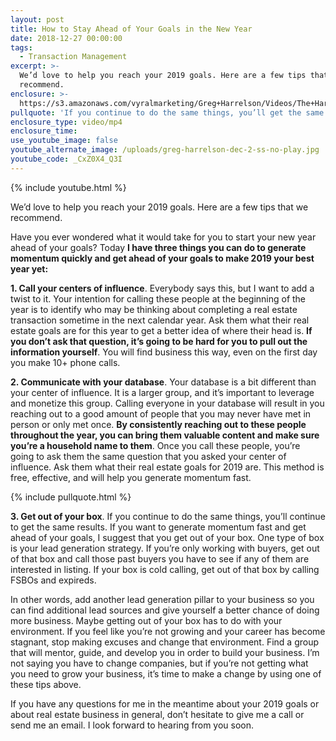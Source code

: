 ```yaml
---
layout: post
title: How to Stay Ahead of Your Goals in the New Year
date: 2018-12-27 00:00:00
tags:
  - Transaction Management
excerpt: >-
  We’d love to help you reach your 2019 goals. Here are a few tips that we
  recommend.
enclosure: >-
  https://s3.amazonaws.com/vyralmarketing/Greg+Harrelson/Videos/The+Harrelson+Group+-+How+to+Stay+Ahead+of+Your+Goals+in+the+New+Year.mp4
pullquote: 'If you continue to do the same things, you’ll get the same results.'
enclosure_type: video/mp4
enclosure_time:
use_youtube_image: false
youtube_alternate_image: /uploads/greg-harrelson-dec-2-ss-no-play.jpg
youtube_code: _CxZ0X4_Q3I
---
```


{% include youtube.html %}

We’d love to help you reach your 2019 goals. Here are a few tips that we recommend.

Have you ever wondered what it would take for you to start your new year ahead of your goals? Today **I have three things you can do to generate momentum quickly and get ahead of your goals to make 2019 your best year yet:**

**1. Call your centers of influence**. Everybody says this, but I want to add a twist to it. Your intention for calling these people at the beginning of the year is to identify who may be thinking about completing a real estate transaction sometime in the next calendar year. Ask them what their real estate goals are for this year to get a better idea of where their head is. **If you don’t ask that question, it’s going to be hard for you to pull out the information yourself**. You will find business this way, even on the first day you make 10+ phone calls.

**2. Communicate with your database**. Your database is a bit different than your center of influence. It is a larger group, and it’s important to leverage and monetize this group. Calling everyone in your database will result in you reaching out to a good amount of people that you may never have met in person or only met once. **By consistently reaching out to these people throughout the year, you can bring them valuable content and make sure you’re a household name to them**. Once you call these people, you’re going to ask them the same question that you asked your center of influence. Ask them what their real estate goals for 2019 are. This method is free, effective, and will help you generate momentum fast.

{% include pullquote.html %}

**3. Get out of your box**. If you continue to do the same things, you’ll continue to get the same results. If you want to generate momentum fast and get ahead of your goals, I suggest that you get out of your box. One type of box is your lead generation strategy. If you’re only working with buyers, get out of that box and call those past buyers you have to see if any of them are interested in listing. If your box is cold calling, get out of that box by calling FSBOs and expireds.

In other words, add another lead generation pillar to your business so you can find additional lead sources and give yourself a better chance of doing more business. Maybe getting out of your box has to do with your environment. If you feel like you’re not growing and your career has become stagnant, stop making excuses and change that environment. Find a group that will mentor, guide, and develop you in order to build your business. I’m not saying you have to change companies, but if you’re not getting what you need to grow your business, it’s time to make a change by using one of these tips above.

If you have any questions for me in the meantime about your 2019 goals or about real estate business in general, don’t hesitate to give me a call or send me an email. I look forward to hearing from you soon.